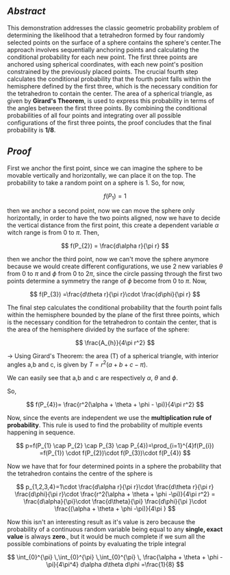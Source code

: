 ## $Abstract$

This demonstration addresses the classic geometric probability problem of determining the likelihood that a tetrahedron formed by four randomly selected points on the surface of a sphere contains the sphere's center.The approach involves sequentially anchoring points and calculating the conditional probability for each new point. The first three points are anchored using spherical coordinates, with each new point's position constrained by the previously placed points. The crucial fourth step calculates the conditional probability that the fourth point falls within the hemisphere defined by the first three, which is the necessary condition for the tetrahedron to contain the center. The area of a spherical triangle, as given by **Girard's Theorem**, is used to express this probability in terms of the angles between the first three points. By combining the conditional probabilities of all four points and integrating over all possible configurations of the first three points, the proof concludes that the final probability is **1/8**.

## $Proof$

First we anchor the first point, since we can imagine the sphere to be movable vertically and horizontally, we can place it on the top. The probability to take a random point on a sphere is 1. So, for now,

$$
f(P_{1}) = 1
$$

then we anchor a second point, now we can move the sphere only horizontally, in order to have the two points aligned, now we have to decide the vertical distance from the first point, this create a dependent variable $\alpha$ witch range is from 0 to $\pi$. Then,

$$
f(P_{2}) = \frac{d\alpha r}{\pi r}
$$

then we anchor the third point, now we can't move the sphere anymore because we would create different configurations, we use 2 new variables $\theta$ from 0 to $\pi$ and $\phi$ from 0 to $2\pi$, since the circle passing through the first two points determine a symmetry the range of $\phi$ become from 0 to $\pi$. Now,

$$
f(P_{3}) =\frac{d\theta r}{\pi r}\cdot \frac{d\phi}{\pi r}
$$

The final step calculates the conditional probability that the fourth point falls within the hemisphere bounded by the plane of the first three points, which is the necessary condition for the tetrahedron to contain the center, that is the area of the hemisphere divided by the surface of the sphere:

$$
\frac{A_{h}}{4\pi r^2}
$$

-> Using Girard's Theorem: 
the area (T) of a spherical triangle, with interior angles a,b and c, is given by $T = r^2 (a + b + c - \pi)$.

We can easily see that a,b and c are respectively $\alpha$, $\theta$ and $\phi$.

So,

$$
f(P_{4})= \frac{r^2(\alpha + \theta + \phi - \pi)}{4\pi r^2}
$$

Now, since the events are independent we use the **multiplication rule of probability**. This rule is used to find the probability of multiple events happening in sequence.

$$
p=f(P_{1} \cap P_{2} \cap P_{3} \cap P_{4})=\prod_{i=1}^{4}f(P_{i})
=f(P_{1}) \cdot f(P_{2})\cdot f(P_{3})\cdot f(P_{4})
$$

Now we have that for four determined points in a sphere the probability that the tetrahedron contains the centre of the sphere is

$$
p_{1,2,3,4}=1\cdot \frac{d\alpha r}{\pi r}\cdot \frac{d\theta r}{\pi r} \frac{d\phi}{\pi r}\cdot \frac{r^2(\alpha + \theta + \phi -\pi)}{4\pi r^2}
= \frac{d\alpha}{\pi}\cdot \frac{d\theta}{\pi} \frac{d\phi}{\pi }\cdot \frac{(\alpha + \theta + \phi -\pi)}{4\pi }
$$

Now this isn't an interesting result as it's value is zero because the probability of a continuous random variable being equal to any **single, exact value** is always **zero**., but it would be much complete if we sum all the possible combinations of points by evaluating the triple integral

$$
\int_{0}^{\pi}  \,\int_{0}^{\pi}  \,\int_{0}^{\pi}  \, \frac{\alpha + \theta + \phi -\pi}{4\pi^4} d\alpha  d\theta  d\phi  =\frac{1}{8}
$$
